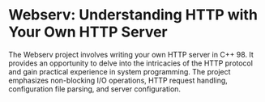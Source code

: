 # Webserv: Understanding HTTP with Your Own HTTP Server

The Webserv project involves writing your own HTTP server in C++ 98. It provides an opportunity to delve into the intricacies of the HTTP protocol and gain practical experience in system programming. The project emphasizes non-blocking I/O operations, HTTP request handling, configuration file parsing, and server configuration.
